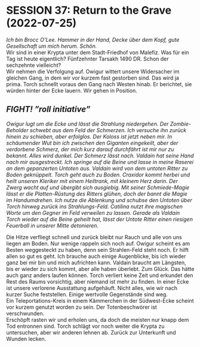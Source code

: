 <!-- Copyright 2020-2025 Dominik Jan Schott. All rights reserved. The license agreement is define in the LICENSE file in the root folder. -->
# **SESSION 37: Return to the Grave	(2022-07-25)**

*Ich bin Brocc O'Lee. Hammer in der Hand, Decke über dem Kopf, gute Gesellschaft um mich herum. Schön.*  
Wir sind in einer Krypta unter dem Stadt-Friedhof von Malefiz. Was für ein Tag ist heute eigentlich? Fünfzehnter Tarsakh 1490 DR. Schon der sechzehnte vielleicht?  
Wir nehmen die Verfolgung auf. Owigur wittert unsere Widersacher im gleichen Gang, in dem wir vor kurzem fast gestorben sind. Das wird ja prima. Torch schnellt voraus den Gang nach Westen hinab. Er berichtet, sie würden hinter der Ecke lauern. Wir gehen in Position.

## ***FIGHT\! ”roll initiative”***

*Owigur lugt um die Ecke und lässt die Strahlung niedergehen. Der Zombie-Beholder schwebt aus dem Feld der Schmerzen. Ich versuche ihn zurück hinein zu schieben, aber erfolglos. Der Koloss ist jetzt neben mir. In schäumender Wut bin ich zwischen den Giganten eingekeilt, aber der verdorbene Schmerz, der mich kurz darauf durchfährt ist mir nur zu bekannt. Alles wird dunkel. Der Schmerz lässt nach. Valdain hat seine Hand nach mir ausgestreckt. Ich springe auf die Beine und lasse in meine Raserei an dem gepanzerten Untoten aus. Valdain wird von dem untoten Ritter zu Boden geknüppelt. Torch geht auch zu Boden. Craxidor kommt herbei und heilt unseren Kleriker mit einem Heiltrank, mit kleinem Herz darin. Der Zwerg wacht auf und übergibt sich ausgiebig. Mit seiner Schmiede-Magie lässt er die Platten-Rüstung des Ritters glühen, doch der bannt die Magie im Handumdrehen. Ich nutze die Ablenkung und schubse den Untoten über Torch hinweg zurück ins Strahlungs-Feld. Catilina nutzt ihre magischen Worte um den Gegner im Feld verweilen zu lassen.  Gerade als Valdain Torch wieder auf die Beine geheilt hat, lässt der Untote Ritter einen riesigen Feuerball in unserer Mitte detonieren.* 

Die Hitze verfliegt schnell und zurück bleibt nur Rauch und alle von uns liegen am Boden. Nur wenige rappeln sich noch auf. Owigur scheint es am Besten weggesteckt zu haben, denn sein Strahlen-Feld steht noch. Er hilft allen so gut es geht. Ich brauche auch einige Augenblicke, bis ich wieder ganz bei mir bin und mich aufrichten kann. Valdain braucht am Längsten, bis er wieder zu sich kommt, aber alle haben überlebt. Zum Glück. Das hätte auch ganz anders laufen können.  Torch verliert keine Zeit und erkundet den Rest des Raums vorsichtig, aber niemand ist mehr zu finden. In einer Ecke ist unsere verlorene Ausstattung aufgehäuft. Nicht alles, wie wir nach kurzer Suche feststellen. Einige wertvolle Gegenstände sind weg.  
Ein Teleportations-Kreis in einem Kämmerchen in der Südwest-Ecke scheint vor kurzem genutzt worden zu sein. Der Totenbeschwörer ist verschwunden.  
Erschöpft rasten wir und erholen uns, da doch die meisten nur knapp dem Tod entronnen sind. Torch schlägt vor noch weiter die Krypta zu untersuchen, aber wir anderen lehnen ab. Zurück zur Unterkunft und Wunden lecken.
